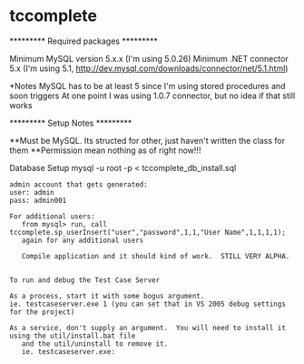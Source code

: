tccomplete
==========
********* Required packages *********

Minimum MySQL version 5.x.x  (I'm using 5.0.26)
Minimum .NET connector 5.x (I'm using 5.1, http://dev.mysql.com/downloads/connector/net/5.1.html)

*Notes
MySQL has to be at least 5 since I'm using stored procedures and soon triggers
At one point I was using 1.0.7 connector, but no idea if that still works

********* Setup Notes *********

**Must be MySQL.  Its structed for other, just haven't written the class for them
**Permission mean nothing as of right now!!!

Database Setup
  mysql -u root -p < tccomplete_db_install.sql
  
    admin account that gets generated:
    user: admin
    pass: admin001
        
    For additional users:
       from mysql> run, call tccomplete.sp_userInsert("user","password",1,1,"User Name",1,1,1,1);
       again for any additional users

       Compile application and it should kind of work.  STILL VERY ALPHA.


    To run and debug the Test Case Server

    As a process, start it with some bogus argument.
    ie. testcaseserver.exe 1 (you can set that in VS 2005 debug settings for the project)

    As a service, don't supply an argument.  You will need to install it using the util/install.bat file
       and the util/uninstall to remove it.
       ie. testcaseserver.exe:
